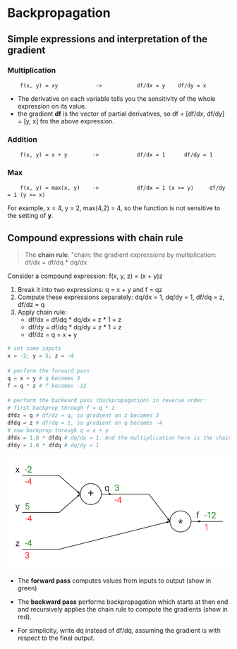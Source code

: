 # Backpropagation


## Simple expressions and interpretation of the gradient

### Multiplication

        f(x, y) = xy            ->           df/dx = y    df/dy = x

* The derivative on each variable tells you the sensitivity of the whole expression on its value.
* the gradient **df** is the vector of partial derivatives, so df = [df/dx, df/dy] = [y, x] fro the above expression.

### Addition

        f(x, y) = x + y        ->            df/dx = 1      df/dy = 1

### Max
        f(x, y) = max(x, y)    ->            df/dx = 1 (x >= y)     df/dy = 1 (y >= x)

For example, x = 4, y = 2, max(4,2) = 4, so the function is not sensitive to the setting of **y**.


## Compound expressions with chain rule

> The **chain rule**: "chain: the gradient expressions by multiplication: df/dx = df/dq * dq/dx

Consider a compound expression:    f(x, y, z) = (x + y)z

1. Break it into two expressions: q = x + y and f = qz
2. Compute these expressions separately: dq/dx = 1, dq/dy = 1, df/dq = z, df/dz = q
3. Apply chain rule:
    - df/dx = df/dq * dq/dx = z * 1 = z
    - df/dy = df/dq * dq/dy = z * 1 = z
    - df/dz = q = x + y

```python
# set some inputs
x = -2; y = 5; z = -4

# perform the forward pass
q = x + y # q becomes 3
f = q * z # f becomes -12

# perform the backward pass (backpropagation) in reverse order:
# first backprop through f = q * z
dfdz = q # df/dz = q, so gradient on z becomes 3
dfdq = z # df/dq = z, so gradient on q becomes -4
# now backprop through q = x + y
dfdx = 1.0 * dfdq # dq/dx = 1. And the multiplication here is the chain rule!
dfdy = 1.0 * dfdq # dq/dy = 1
```

![](img/circuit_diagram.png)

* The **forward pass** computes values from inputs to output (show in green)
* The **backward pass** performs backpropagation which starts at then end and recursively applies the chain rule to compute the gradients (show in red).


* For simplicity, write dq instead of df/dq, assuming the gradient is with respect to the final output.


